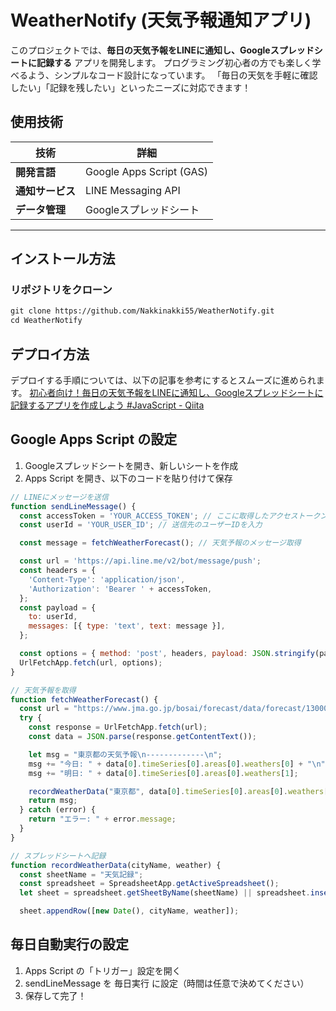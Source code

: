 # WeatherNotify (天気予報通知アプリ)

このプロジェクトでは、**毎日の天気予報をLINEに通知し、Googleスプレッドシートに記録する** アプリを開発します。  プログラミング初心者の方でも楽しく学べるよう、シンプルなコード設計になっています。  「毎日の天気を手軽に確認したい」「記録を残したい」といったニーズに対応できます！

## 使用技術
| 技術 | 詳細 |
|------|------|
| **開発言語** | Google Apps Script (GAS) |
| **通知サービス** | LINE Messaging API |
| **データ管理** | Googleスプレッドシート |

---

## インストール方法
### リポジトリをクローン
```txt
git clone https://github.com/Nakkinakki55/WeatherNotify.git
cd WeatherNotify
```

## デプロイ方法
デプロイする手順については、以下の記事を参考にするとスムーズに進められます。
[初心者向け！毎日の天気予報をLINEに通知し、Googleスプレッドシートに記録するアプリを作成しよう #JavaScript - Qiita](https://qiita.com/nishifeoda/items/7e458b261111f201c724)

## Google Apps Script の設定
1. Googleスプレッドシートを開き、新しいシートを作成
2. Apps Script を開き、以下のコードを貼り付けて保存
```js
// LINEにメッセージを送信
function sendLineMessage() {
  const accessToken = 'YOUR_ACCESS_TOKEN'; // ここに取得したアクセストークンを入力
  const userId = 'YOUR_USER_ID'; // 送信先のユーザーIDを入力

  const message = fetchWeatherForecast(); // 天気予報のメッセージ取得

  const url = 'https://api.line.me/v2/bot/message/push';
  const headers = {
    'Content-Type': 'application/json',
    'Authorization': 'Bearer ' + accessToken,
  };
  const payload = {
    to: userId,
    messages: [{ type: 'text', text: message }],
  };

  const options = { method: 'post', headers, payload: JSON.stringify(payload) };
  UrlFetchApp.fetch(url, options);
}

// 天気予報を取得
function fetchWeatherForecast() {
  const url = "https://www.jma.go.jp/bosai/forecast/data/forecast/130000.json";
  try {
    const response = UrlFetchApp.fetch(url);
    const data = JSON.parse(response.getContentText());

    let msg = "東京都の天気予報\n-------------\n";
    msg += "今日: " + data[0].timeSeries[0].areas[0].weathers[0] + "\n";
    msg += "明日: " + data[0].timeSeries[0].areas[0].weathers[1];

    recordWeatherData("東京都", data[0].timeSeries[0].areas[0].weathers[0]);
    return msg;
  } catch (error) {
    return "エラー: " + error.message;
  }
}

// スプレッドシートへ記録
function recordWeatherData(cityName, weather) {
  const sheetName = "天気記録";
  const spreadsheet = SpreadsheetApp.getActiveSpreadsheet();
  let sheet = spreadsheet.getSheetByName(sheetName) || spreadsheet.insertSheet(sheetName);

  sheet.appendRow([new Date(), cityName, weather]);
```

## 毎日自動実行の設定
1. Apps Script の「トリガー」設定を開く 
2. sendLineMessage を 毎日実行 に設定（時間は任意で決めてください） 
3. 保存して完了！ 
